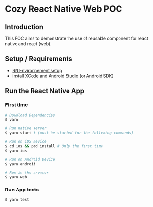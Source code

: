 # Cozy React Native Web POC

## Introduction
This POC aims to demonstrate the use of reusable component for 
react native and react (web).

## Setup / Requirements
- [RN Environnement setup](https://reactnative.dev/docs/environment-setup)
- install XCode and Android Studio (or Android SDK)

## Run the React Native App

### First time

```bash
# Download Dependencies
$ yarn

# Run native server 
$ yarn start # (must be started for the following commands)

# Run on iOS Device 
$ cd ios && pod install # Only the first time
$ yarn ios 

# Run on Android Device
$ yarn android

# Run in the browser 
$ yarn web
```


### Run App tests
```bash
$ yarn test
```

